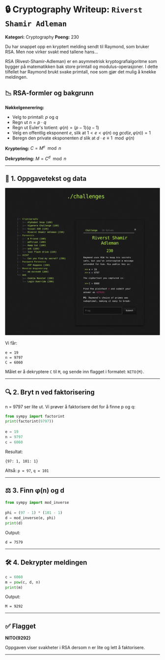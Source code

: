 # 🔒 Cryptography Writeup: `Riverst Shamir Adleman`

**Kategori:** Cryptography
**Poeng:** 230

Du har snappet opp en kryptert melding sendt til Raymond, som bruker RSA. Men noe virker svakt med tallene hans...

RSA (Rivest-Shamir-Adleman) er en asymmetrisk kryptografialgoritme som bygger på matematikken bak store primtall og modulus-operasjoner. I dette tilfellet har Raymond brukt svake primtall, noe som gjør det mulig å knekke meldingen.

## 📉 RSA-formler og bakgrunn

**Nøkkelgenerering:**

* Velg to primtall: $p$ og $q$
* Regn ut $n = p \cdot q$
* Regn ut Euler's totient: $\varphi(n) = (p - 1)(q - 1)$
* Velg en offentlig eksponent $e$, slik at $1 < e < \varphi(n)$ og $gcd(e, \varphi(n)) = 1$
* Beregn den private eksponenten $d$ slik at $d \cdot e \equiv 1 \mod \varphi(n)$

**Kryptering:**
$C = M^e \mod n$

**Dekryptering:**
$M = C^d \mod n$

---

## 📍 1. Oppgavetekst og data

![Oppgavevisning](RSA.png)

Vi får:

```
e = 19
n = 9797
C = 6060
```

Målet er å dekryptere `C` til `M`, og sende inn flagget i formatet: `NITO{M}`.

---

## 🔍 2. Bryt n ved faktorisering

n = 9797 ser lite ut. Vi prøver å faktorisere det for å finne p og q:

```python
from sympy import factorint
print(factorint(9797))

e = 19
n = 9797
c = 6060
```

Resultat:

```
{97: 1, 101: 1}
```

Altså: `p = 97`, `q = 101`

---

## ⚖️ 3. Finn φ(n) og d

```python
from sympy import mod_inverse

phi = (97 - 1) * (101 - 1)
d = mod_inverse(e, phi)
print(d)
```

Output:

```
d = 7579
```

---

## 🛠️ 4. Dekrypter meldingen

```python
c = 6060
m = pow(c, d, n)
print(m)
```

Output:

```
M = 9292
```

---

## ✅ Flagget

**NITO{9292}**

Oppgaven viser svakheter i RSA dersom n er lite og lett å faktorisere.

---
